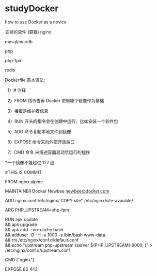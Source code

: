 # studyDocker
how to use Docker  as a novice


支持的软件 (容器)
  nginx
  
  mysql/maridb
  
  php

  php-fpm

  redis
  
  
  Dockerfile 基本语法:

    1）# 注释

    2）FROM 指令告诉 Docker 使用哪个镜像作为基础

    3）接着是维护者信息

    4）RUN 开头的指令会在创建中运行，比如安装一个软件包

    5）ADD 命令复制本地文件到镜像

    6）EXPOSE 命令来向外部开放端口

    7）CMD 命令 来描述容器启动后运行的程序


  *一个镜像不能超过 127 层
     
  #THIS IS COMMIT

  FROM nginx:alpine

  MAINTAINER Docker Newbee <newbee@docker.com>

  ADD nginx.conf /etc/nginx/
  COPY site* /etc/nginx/site-avaiable/

  ARG PHP_UPSTREAM=php-fpm

  RUN apk update \
    && apk upgrade \
    && apk add --no-cache bash \
    && adduser -D -H -u 1000 -s /bin/bash www-data \
    && rm /etc/nginx/conf.d/default.conf \
    && echo "upstream php-upstream {server ${PHP_UPSTREAM}:9000; }" > /etc/nginx/conf.d/upstream.conf

  CMD ["nginx"]

  EXPOSE 80 443